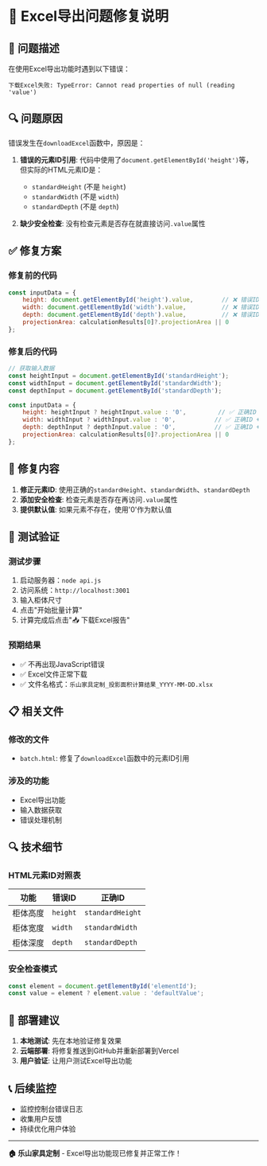 # 🔧 Excel导出问题修复说明

## 🚨 问题描述

在使用Excel导出功能时遇到以下错误：
```
下载Excel失败: TypeError: Cannot read properties of null (reading 'value')
```

## 🔍 问题原因

错误发生在`downloadExcel`函数中，原因是：

1. **错误的元素ID引用**: 代码中使用了`document.getElementById('height')`等，但实际的HTML元素ID是：
   - `standardHeight` (不是 `height`)
   - `standardWidth` (不是 `width`) 
   - `standardDepth` (不是 `depth`)

2. **缺少安全检查**: 没有检查元素是否存在就直接访问`.value`属性

## ✅ 修复方案

### 修复前的代码
```javascript
const inputData = {
    height: document.getElementById('height').value,        // ❌ 错误ID
    width: document.getElementById('width').value,          // ❌ 错误ID
    depth: document.getElementById('depth').value,          // ❌ 错误ID
    projectionArea: calculationResults[0]?.projectionArea || 0
};
```

### 修复后的代码
```javascript
// 获取输入数据
const heightInput = document.getElementById('standardHeight');
const widthInput = document.getElementById('standardWidth');
const depthInput = document.getElementById('standardDepth');

const inputData = {
    height: heightInput ? heightInput.value : '0',         // ✅ 正确ID + 安全检查
    width: widthInput ? widthInput.value : '0',           // ✅ 正确ID + 安全检查
    depth: depthInput ? depthInput.value : '0',           // ✅ 正确ID + 安全检查
    projectionArea: calculationResults[0]?.projectionArea || 0
};
```

## 🎯 修复内容

1. **修正元素ID**: 使用正确的`standardHeight`、`standardWidth`、`standardDepth`
2. **添加安全检查**: 检查元素是否存在再访问`.value`属性
3. **提供默认值**: 如果元素不存在，使用'0'作为默认值

## 🧪 测试验证

### 测试步骤
1. 启动服务器：`node api.js`
2. 访问系统：`http://localhost:3001`
3. 输入柜体尺寸
4. 点击"开始批量计算"
5. 计算完成后点击"📥 下载Excel报告"

### 预期结果
- ✅ 不再出现JavaScript错误
- ✅ Excel文件正常下载
- ✅ 文件名格式：`乐山家具定制_投影面积计算结果_YYYY-MM-DD.xlsx`

## 📋 相关文件

### 修改的文件
- `batch.html`: 修复了`downloadExcel`函数中的元素ID引用

### 涉及的功能
- Excel导出功能
- 输入数据获取
- 错误处理机制

## 🔍 技术细节

### HTML元素ID对照表
| 功能 | 错误ID | 正确ID |
|------|--------|--------|
| 柜体高度 | `height` | `standardHeight` |
| 柜体宽度 | `width` | `standardWidth` |
| 柜体深度 | `depth` | `standardDepth` |

### 安全检查模式
```javascript
const element = document.getElementById('elementId');
const value = element ? element.value : 'defaultValue';
```

## 🚀 部署建议

1. **本地测试**: 先在本地验证修复效果
2. **云端部署**: 将修复推送到GitHub并重新部署到Vercel
3. **用户验证**: 让用户测试Excel导出功能

## 📞 后续监控

- 监控控制台错误日志
- 收集用户反馈
- 持续优化用户体验

---

**🏠 乐山家具定制** - Excel导出功能现已修复并正常工作！
